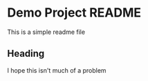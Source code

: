 # Demo Project README

This is a simple readme file

## Heading

I hope this isn't much of a problem